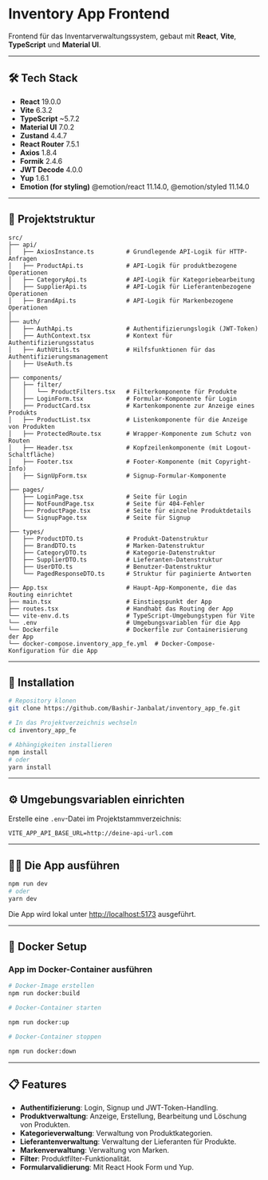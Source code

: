 
# Inventory App Frontend

Frontend für das Inventarverwaltungssystem, gebaut mit **React**, **Vite**, **TypeScript** und **Material UI**.

---

## 🛠️ Tech Stack

- **React** 19.0.0
- **Vite** 6.3.2
- **TypeScript** ~5.7.2
- **Material UI** 7.0.2
- **Zustand** 4.4.7
- **React Router** 7.5.1
- **Axios** 1.8.4
- **Formik** 2.4.6
- **JWT Decode** 4.0.0
- **Yup** 1.6.1
- **Emotion (for styling)** @emotion/react 11.14.0, @emotion/styled 11.14.0

---

## 📂 Projektstruktur

```
src/
├── api/
│   ├── AxiosInstance.ts         # Grundlegende API-Logik für HTTP-Anfragen
│   ├── ProductApi.ts            # API-Logik für produktbezogene Operationen
│   ├── CategoryApi.ts           # API-Logik für Kategoriebearbeitung
│   ├── SupplierApi.ts           # API-Logik für Lieferantenbezogene Operationen
│   ├── BrandApi.ts              # API-Logik für Markenbezogene Operationen
│
├── auth/
│   ├── AuthApi.ts               # Authentifizierungslogik (JWT-Token)
│   ├── AuthContext.tsx          # Kontext für Authentifizierungsstatus
│   ├── AuthUtils.ts             # Hilfsfunktionen für das Authentifizierungsmanagement
│   ├── UseAuth.ts             
│
├── components/
│   ├── filter/  
│   │   └── ProductFilters.tsx   # Filterkomponente für Produkte
│   ├── LoginForm.tsx            # Formular-Komponente für Login
│   ├── ProductCard.tsx          # Kartenkomponente zur Anzeige eines Produkts
│   ├── ProductList.tsx          # Listenkomponente für die Anzeige von Produkten
│   ├── ProtectedRoute.tsx       # Wrapper-Komponente zum Schutz von Routen
│   ├── Header.tsx               # Kopfzeilenkomponente (mit Logout-Schaltfläche)
│   ├── Footer.tsx               # Footer-Komponente (mit Copyright-Info)
│   ├── SignUpForm.tsx           # Signup-Formular-Komponente
│
├── pages/
│   ├── LoginPage.tsx            # Seite für Login
│   ├── NotFoundPage.tsx         # Seite für 404-Fehler
│   ├── ProductPage.tsx          # Seite für einzelne Produktdetails
│   └── SignupPage.tsx           # Seite für Signup
│
├── types/
│   ├── ProductDTO.ts            # Produkt-Datenstruktur
│   ├── BrandDTO.ts              # Marken-Datenstruktur
│   ├── CategoryDTO.ts           # Kategorie-Datenstruktur
│   ├── SupplierDTO.ts           # Lieferanten-Datenstruktur
│   ├── UserDTO.ts               # Benutzer-Datenstruktur
│   └── PagedResponseDTO.ts      # Struktur für paginierte Antworten
│
├── App.tsx                      # Haupt-App-Komponente, die das Routing einrichtet
├── main.tsx                     # Einstiegspunkt der App
├── routes.tsx                   # Handhabt das Routing der App
└── vite-env.d.ts                # TypeScript-Umgebungstypen für Vite
└── .env                         # Umgebungsvariablen für die App
└── Dockerfile                   # Dockerfile zur Containerisierung der App
└── docker-compose.inventory_app_fe.yml  # Docker-Compose-Konfiguration für die App
```

---

## 🚀 Installation

```bash
# Repository klonen
git clone https://github.com/Bashir-Janbalat/inventory_app_fe.git

# In das Projektverzeichnis wechseln
cd inventory_app_fe

# Abhängigkeiten installieren
npm install
# oder
yarn install
```

---

## ⚙️ Umgebungsvariablen einrichten

Erstelle eine `.env`-Datei im Projektstammverzeichnis:

```env
VITE_APP_API_BASE_URL=http://deine-api-url.com
```

---

## 🏃‍♂️ Die App ausführen

```bash
npm run dev
# oder
yarn dev
```

Die App wird lokal unter [http://localhost:5173](http://localhost:5173) ausgeführt.

---

## 🐳 Docker Setup

### App im Docker-Container ausführen

```bash
# Docker-Image erstellen
npm run docker:build

# Docker-Container starten

npm run docker:up

# Docker-Container stoppen

npm run docker:down
```

---

## 📋 Features

- **Authentifizierung**: Login, Signup und JWT-Token-Handling.
- **Produktverwaltung**: Anzeige, Erstellung, Bearbeitung und Löschung von Produkten.
- **Kategorieverwaltung**: Verwaltung von Produktkategorien.
- **Lieferantenverwaltung**: Verwaltung der Lieferanten für Produkte.
- **Markenverwaltung**: Verwaltung von Marken.
- **Filter**: Produktfilter-Funktionalität.
- **Formularvalidierung**: Mit React Hook Form und Yup.
